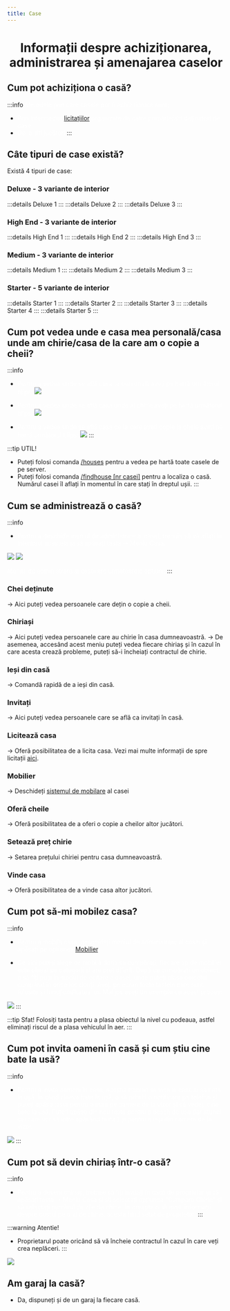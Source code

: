 ```yaml
---
title: Case
---
```

<script setup> 
    import KeyIcon from '../.vitepress/components/KeyIcon.vue'
    import Videos from '../.vitepress/components//Videos.vue';
</script>


# <span class="title-font"><center>Informații despre achiziționarea, administrarea și amenajarea caselor</center></span>

## <span class="header-font">Cum pot achiziționa o casă?</span>

:::info
<span style="color:white">Metodele prin care casele pot fi achiziționate sunt:</span>

- <span style="color:white">Prin intermediul [licitațiilor](auction) organizate de către primărie/alți deținători de case</span>
- <span style="color:white">De la alți jucători</span>
:::

## <span class="header-font">Câte tipuri de case există?</span>

Există 4 tipuri de case:

### <span class="header-font">Deluxe - 3 variante de interior</span>
:::details Deluxe 1
<Videos video-source="https://www.youtube.com/embed/tca-nWpFumY" />
:::
:::details Deluxe 2
<Videos video-source="https://www.youtube.com/embed/MxnzA3P04J8" />
:::
:::details Deluxe 3
<Videos video-source="https://www.youtube.com/embed/8DwWMp7br7I" />
:::
### <span class="header-font">High End - 3 variante de interior</span>
:::details High End 1
<Videos video-source="https://www.youtube.com/embed/dVxzqqn3UdI" />
:::
:::details High End 2
<Videos video-source="https://www.youtube.com/embed/L9nothSCLi0" />
:::
:::details High End 3
<Videos video-source="https://www.youtube.com/embed/VB8wfS_gCMY" />
:::
### <span class="header-font">Medium - 3 variante de interior</span>
:::details Medium 1
<Videos video-source="https://www.youtube.com/embed/FxYGIEaC6X0" />
:::
:::details Medium 2
<Videos video-source="https://www.youtube.com/embed/5Z-l5FlQhtE" />
:::
:::details Medium 3
<Videos video-source="https://www.youtube.com/embed/98p-Vj1BLSo" />
:::
### <span class="header-font">Starter - 5 variante de interior</span>
:::details Starter 1
<Videos video-source="https://www.youtube.com/embed/7O3rrFzicFc" />
:::
:::details Starter 2
<Videos video-source="https://www.youtube.com/embed/1TsxjuVpQ9w" />
:::
:::details Starter 3
<Videos video-source="https://www.youtube.com/embed/EwlurOUxigU" />
:::
:::details Starter 4
<Videos video-source="https://www.youtube.com/embed/4grnTVC_9qA" />
:::
:::details Starter 5
<Videos video-source="https://www.youtube.com/embed/vvNNkpJPY44" />
:::

## <span class="header-font">Cum pot vedea unde e casa mea personală/casa unde am chirie/casa de la care am o copie a cheii?</span>

:::info
- <span style="color:white">Pentru a vedea unde se află casa ta personală aveți pe hartă următorul blips:</span>
![](https://i.imgur.com/x101KQM.png)

- <span style="color:white">Pentru a vedea unde se află casa unde ai chirie aveți pe hartă următorul blips:</span>
![](https://i.imgur.com/q490CkC.png)

- <span style="color:white">Pentru a vedea unde se află casa de la care aveți copie la cheie aveți pe hartă următorul blips:</span>
![](https://i.imgur.com/W8BZwkZ.png)
:::

:::tip UTIL!
- Puteți folosi comanda [/houses](/informatii/comenzi#houses) pentru a vedea pe hartă toate casele de pe server.
- Puteți folosi comanda [/findhouse [nr casei]](/informatii/comenzi#houses) pentru a localiza o casă. Numărul casei îl aflați în momentul în care stați în dreptul ușii.
:::

## <span class="header-font">Cum se administrează o casă?</span>

:::info
- <span style="color:white">Pentru a deschide meniul de administrare al casei, trebuie să vă aflați în interiorul acesteia și să apăsați tasta <KeyIcon keyType="k"/> -> Meniu Casa.</span>

![](https://i.imgur.com/IIg1K1P.png)
![](https://i.imgur.com/WYDmIL4.png)

<span style="color:white">Meniul de administrare al casei are următoarele opțiuni:</span>
:::

### <span class="header-font">Chei deținute</span>
-> Aici puteți vedea persoanele care dețin o copie a cheii.

### <span class="header-font">Chiriași</span>
-> Aici puteți vedea persoanele care au chirie în casa dumneavoastră.
-> De asemenea, accesând acest meniu puteți vedea fiecare chiriaș și în cazul în care acesta crează probleme, puteți să-i încheiați contractul de chirie.

### <span class="header-font">Ieși din casă</span>
-> Comandă rapidă de a ieși din casă.

### <span class="header-font">Invitați</span>
-> Aici puteți vedea persoanele care se află ca invitați în casă.

### <span class="header-font">Licitează casa</span>
-> Oferă posibilitatea de a licita casa. Vezi mai multe informații de spre licitații [aici](auction).

### <span class="header-font">Mobilier</span>
-> Deschideți [sistemul de mobilare](#cum-pot-sa-mi-mobilez-casa) al casei

### <span class="header-font">Oferă cheile</span>
-> Oferă posibilitatea de a oferi o copie a cheilor altor jucători.

### <span class="header-font">Setează preț chirie</span>
-> Setarea prețului chiriei pentru casa dumneavoastră.

### <span class="header-font">Vinde casa</span>
-> Oferă posibilitatea de a vinde casa altor jucători.

## <span class="header-font">Cum pot să-mi mobilez casa?</span>

:::info
- <span style="color:white">Pentru a mobila casa, deschideți meniul de administrare al casei și apăsați pe opțiunea [Mobilier](#mobilier).</span>

- <span style="color:white">De aici puteți alege ce mobilă doriți să cumpărați, fiecare tip de mobilier este plasat pe categorii și are preț diferit. După ce cumpărați un obiect, o să fiți puși în modul de editare a casei, unde puteți plasa obiectul cumpărat în orice loc doriți. Aveți pe ecran toate tastele care sunt folosite și funcționalitatea lor. Mai jos aveți un exemplu cu acest proces:</span>

![](https://i.imgur.com/b3ccfmN.gif)
:::

:::tip Sfat!
Folosiți tasta <KeyIcon keyType="x"/> pentru a plasa obiectul la nivel cu podeaua, astfel eliminați riscul de a plasa vehiculul în aer.
:::

## <span class="header-font">Cum pot invita oameni în casă și cum știu cine bate la usă?</span>

:::info
- <span style="color:white">Pentru a invita oameni în casă, aceștia trebuie să vină la casă și să bată la ușă. În când cineva bate la ușă, o să primiți o notificare pe telefon și puteți apăsa tasta <KeyIcon keyType="y"/> pentru a intra pe camera de la vizor și să vedeți cine bate la ușă. Puteți apăsa din nou tasta <KeyIcon keyType="y"/> pentru a deschide ușa (iar atunci cei care vor să intre apăsând tasta <KeyIcon keyType="e"/>) și <KeyIcon keyType="esc"/> pentru a ieși din camera de la vizor.</span>

![](https://i.imgur.com/BqOHKxg.gif)
:::

## <span class="header-font">Cum pot să devin chiriaș într-o casă?</span> 

:::info
- <span style="color:white">Pentru a deveni chiriaș, trebuie să fiți invitați în casă de proprietar și să apăsați tasta <KeyIcon keyType="k"/> -> Meniu Casa și să selectați opțiunea "Cumpara Chirie" și să selectați numărul de zile de chirie. În dreapta o să aveți informații despre costul pe o zi de chirie, acesta fiind setat de proprietar.</span>
:::

:::warning Atentie!
- Proprietarul poate oricând să vă încheie contractul în cazul în care veți crea neplăceri.
:::

![](https://i.imgur.com/ULYCfgq.png)

## <span class="header-font">Am garaj la casă?</span>

- Da, dispuneți și de un garaj la fiecare casă.
